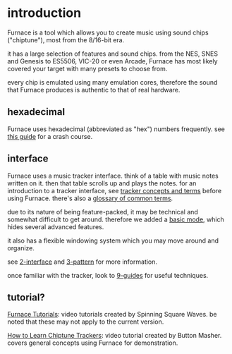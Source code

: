 # introduction

Furnace is a tool which allows you to create music using sound chips ("chiptune"), most from the 8/16-bit era.

it has a large selection of features and sound chips. from the NES, SNES and Genesis to ES5506, VIC-20 or even Arcade, Furnace has most likely covered your target with many presets to choose from.

every chip is emulated using many emulation cores, therefore the sound that Furnace produces is authentic to that of real hardware.

## hexadecimal

Furnace uses hexadecimal (abbreviated as "hex") numbers frequently. see [this guide](hex.md) for a crash course.

## interface

Furnace uses a music tracker interface. think of a table with music notes written on it. then that table scrolls up and plays the notes.
for an introduction to a tracker interface, see [tracker concepts and terms](concepts.md) before using Furnace.
there's also a [glossary of common terms](glossary.md).

due to its nature of being feature-packed, it may be technical and somewhat difficult to get around. therefore we added a [basic mode](../2-interface/basic-mode.md), which hides several advanced features.

it also has a flexible windowing system which you may move around and organize.

see [2-interface](../2-interface/README.md) and [3-pattern](../3-pattern/README.md) for more information.

once familiar with the tracker, look to [9-guides](../9-guides/README.md) for useful techniques.

## tutorial?

[Furnace Tutorials](https://youtube.com/playlist?list=PLCELB6AsTZUnwv0PC5AAGHjvg47F44YQ1): video tutorials created by Spinning Square Waves. be noted that these may not apply to the current version.

[How to Learn Chiptune Trackers](https://www.youtube.com/watch?v=Q37XuOLz0jw): video tutorial created by Button Masher. covers general concepts using Furnace for demonstration.
